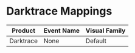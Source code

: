 # Darktrace Mappings
|Product|Event Name|Visual Family|
|-------|----------|-------------|
|Darktrace|None|Default|
